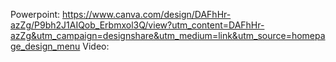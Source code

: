 Powerpoint: https://www.canva.com/design/DAFhHr-azZg/P9bh2J1AIQob_Erbmxol3Q/view?utm_content=DAFhHr-azZg&utm_campaign=designshare&utm_medium=link&utm_source=homepage_design_menu
Video: 
